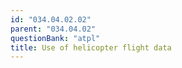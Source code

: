 ```yaml
---
id: "034.04.02.02"
parent: "034.04.02"
questionBank: "atpl"
title: Use of helicopter flight data
---
```

